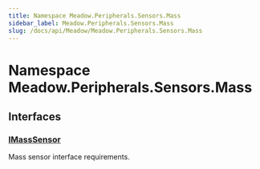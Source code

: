 ```yaml
---
title: Namespace Meadow.Peripherals.Sensors.Mass
sidebar_label: Meadow.Peripherals.Sensors.Mass
slug: /docs/api/Meadow/Meadow.Peripherals.Sensors.Mass
---
```

# Namespace Meadow.Peripherals.Sensors.Mass
## Interfaces
### [IMassSensor](../Meadow.Peripherals.Sensors.Mass/IMassSensor)
Mass sensor interface requirements.
